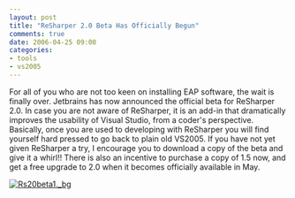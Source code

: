 ```yaml
---
layout: post
title: "ReSharper 2.0 Beta Has Officially Begun"
comments: true
date: 2006-04-25 09:00
categories:
- tools
- vs2005
---
```


For all of you who are not too keen on installing EAP software, the wait is finally over. Jetbrains has now announced the official beta for ReSharper 2.0. In case you are not aware of ReSharper, it is an add-in that dramatically improves the usability of Visual Studio, from a coder's perspective. Basically, once you are used to developing with ReSharper you will find yourself hard pressed to go back to plain old VS2005. If you have not yet given ReSharper a try, I encourage you to download a copy of the beta and give it a whirl!! There is also an incentive to purchase a copy of 1.5 now, and get a free upgrade to 2.0 when it becomes officially available in May.

 

<a href="http://www.jetbrains.com/resharper/beta20.html"><img alt="Rs20beta1._bg" src="{{ site.cdn_root }}binary/resharper2beta/rs20beta1._bg.jpg" align="middle" border="0" /></a>




